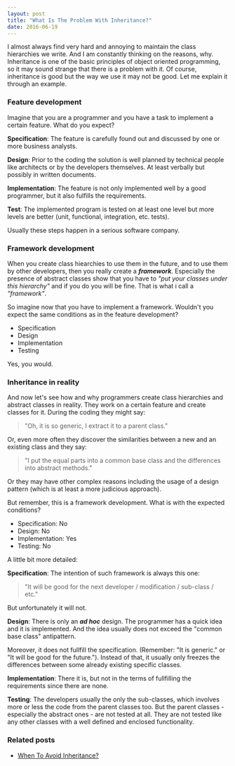 ```yaml
---
layout: post
title: "What Is The Problem With Inheritance?"
date: 2016-06-19
---
```

I almost always find very hard and annoying to maintain the class hierarchies we write. And I am constantly thinking on the reasons, why. Inheritance is one of the basic principles of object oriented programming, so it may sound strange that there is a problem with it. Of course, inheritance is good but the way we use it may not be good. Let me explain it through an example.

### Feature development

Imagine that you are a programmer and you have a task to implement a certain feature. What do you expect?

**Specification**: The feature is carefully found out and discussed by one or more business analysts.

**Design**: Prior to the coding the solution is well planned by technical people like architects or by the developers themselves. At least verbally but possibly in written documents.

**Implementation**: The feature is not only implemented well by a good programmer, but it also fulfills the requirements.

**Test**: The implemented program is tested on at least one level but more levels are better (unit, functional, integration, etc. tests).

Usually these steps happen in a serious software company.

### Framework development

When you create class hiearchies to use them in the future, and to use them by other developers, then you really create a ***framework***. Especially the presence of abstract classes show that you have to *"put your classes under this hierarchy"* and if you do you will be fine. That is what i call a *"framework"*.

So imagine now that you have to implement a framework. Wouldn't you expect the same conditions as in the feature development?

* Specification
* Design
* Implementation
* Testing

Yes, you would.

### Inheritance in reality

And now let's see how and why programmers create class hierarchies and abstract classes in reality. They work on a certain feature and create classes for it. During the coding they might say:

> "Oh, it is so generic, I extract it to a parent class."

Or, even more often they discover the similarities between a new and an existing class and they say:

> "I put the equal parts into a common base class and the differences into abstract methods."

Or they may have other complex reasons including the usage of a design pattern (which is at least a more judicious approach).

But remember, this is a framework development. What is with the expected conditions?

* Specification: No
* Design: No
* Implementation: Yes
* Testing: No

A little bit more detailed:

**Specification**: The intention of such framework is always this one:

> "It will be good for the next developer / modification / sub-class / etc."

But unfortunately it will not.

**Design**: There is only an ***ad hoc*** design. The programmer has a quick idea and it is implemented. And the idea usually does not exceed the "common base class" antipattern. 

Moreover, it does not fullfill the specification. (Remember: "It is generic." or "It will be good for the future."). Instead of that, it usually only freezes the differences between some already existing specific classes.

**Implementation**: There it is, but not in the terms of fullfilling the requirements since there are none.

**Testing**: The developers usually the only the sub-classes, which involves more or less the code from the parent classes too. But the parent classes - especially the abstract ones - are not tested at all. They are not tested like any other classes with a well defined and enclosed functionality.

### Related posts

* [When To Avoid Inheritance?](http://petozoltan.github.io/2016/06/18/when-to-avoid-inheritance.html)
